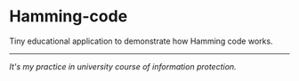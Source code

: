 # Hamming-code
Tiny educational application to demonstrate how Hamming code works.

---
*It's my practice in university course of information protection.*
